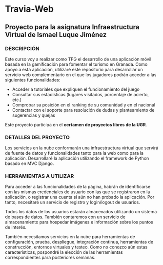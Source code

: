# Travia-Web 

## Proyecto para la asignatura Infraestructura Virtual de Ismael Luque Jiménez


### DESCRIPCIÓN

Este curso voy a realizar como TFG el desarrollo de una aplicación móvil basada en la gamificación para fomentar el turismo en Granada. Como apoyo a esta aplicación, utilizaré este repositorio para desarrollar un servicio web complementario en el que los jugadores podrán acceder a las siguientes funcionalidades:

* Acceder a tutoriales que expliquen el funcionamiento del juego
* Consultar sus estadísticas (lugares visitados, porcentaje de acierto, etc.)
* Comprobar su posición en el ranking de su comunidad y en el nacional
* Contactar con el soporte para resolución de dudas y planteamiento de sugerencias y quejas

Este proyecto participa en el **certamen de proyectos libres de la UGR**.

### DETALLES DEL PROYECTO

Los servicios en la nube conformarán una infraestructura virtual que servirá de fuente de datos y funcionalidades tanto para la web como para la aplicación. Desarrollaré la aplicación utilizando el framework de Python basado en MVC Django.

### HERRAMIENTAS A UTILIZAR

Para acceder a las funcionalidades de la página, habrán de identificarse con las mismas credenciales de usuario con las que se registraron en la aplicación, o registrar una cuenta si aún no han probado la aplicación. Por tanto, necesitaré un servicio de registro y login/logout de usuarios.

Todos los datos de los usuarios estarán almacenados utilizando un sistema de bases de datos. También contaremos con un servicio de almacenamiento para hospedar imágenes e información sobre los puntos de interés.

También necesitamos servicios en la nube para herramientas de configuración, prueba, despliegue, integración continua, herramientas de construcción, entornos virtuales y testeo. Como no conozco aún estas características, pospondré la elección de las herramientas correspondientes para posteriores semanas.